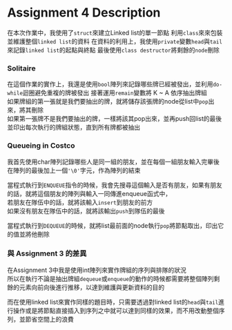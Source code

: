 # Assignment 4 Description

在本次作業中，我使用了`struct`來建立Linked list的單一節點
利用`class`來來包裝並維護整個`linked list`的資料
在資料的利用上，我使用`private`變數`head`與`tail`來記錄`linked list`的起點與終點
最後使用`class destructor`將剩餘的`node`刪除

### Solitaire
在這個作業的實作上，我還是使用`bool`陣列來記錄哪些牌已經被發出，並利用`do-while`迴圈避免重複的牌被發出
接著運用`remain`變數將 K ~ A 依序抽出牌組<br/>
如果牌組的第一張就是我們要抽出的牌，就將儲存該張牌的node從list中`pop`出來，將其刪除<br/>
如果第一張牌不是我們要抽出的牌，一樣將該其pop出來，並再push回list的最後<br/>
並印出每次執行的牌組狀態，直到所有牌都被抽出

### Queueing in Costco 
我首先使用char陣列記錄哪些人是同一組的朋友，並在每個一組朋友輸入完畢後在陣列的最後加上一個`'\0'`字元，作為陣列的結束

當程式執行到`ENQUEUE`指令的時候，我會先搜尋這個輸入是否有朋友，如果有朋友的話，就將這個朋友的陣列與輸入一同傳進enqueue函式中，<br/>
若朋友在隊伍中的話，就將該輸入`insert`到朋友的前方<br/>
如果沒有朋友在隊伍中的話，就將該輸出`push`到隊伍的最後

當程式執行到`DEQUEUE`的時候，就將list最前面的node執行`pop`將節點取出，印出它的值並將他刪除

### 與 Assignment 3 的差異
在Assignment 3中我是使用int陣列來實作牌組的序列與排隊的狀況<br/>
所以在執行不論是抽出牌組`dequeue`或`enqueue`的動作的時候都需要將整個陣列剩餘的元素向前向後進行推移，以達到維護與更新資料的目的

而在使用linked list來實作同樣的題目時，只需要透過對linked list的`head`與`tail`進行操作或是將節點直接插入到序列之中就可以達到同樣的效果，而不用改動整個序列，並節省空間上的浪費